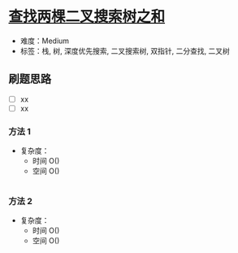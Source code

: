 # [查找两棵二叉搜索树之和](https://leetcode-cn.com/problems/two-sum-bsts/)

- 难度：Medium
- 标签：栈, 树, 深度优先搜索, 二叉搜索树, 双指针, 二分查找, 二叉树

## 刷题思路

- [ ] xx
- [ ] xx

### 方法 1

- 复杂度：
    - 时间 O()
    - 空间 O()

``` js

```

### 方法 2

- 复杂度：
    - 时间 O()
    - 空间 O()

``` js

```
